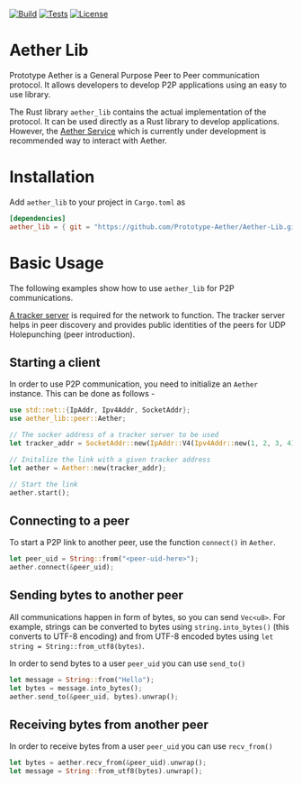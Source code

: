 [![Build](https://github.com/Prototype-Aether/Aether-Lib/actions/workflows/build.yml/badge.svg)](https://github.com/Prototype-Aether/Aether-Lib/actions/workflows/build.yml)
[![Tests](https://github.com/Prototype-Aether/Aether-Lib/actions/workflows/tests.yml/badge.svg)](https://github.com/Prototype-Aether/Aether-Lib/actions/workflows/tests.yml)
[![License](https://img.shields.io/badge/License-GPL--3.0-blue)](https://github.com/Prototype-Aether/Aether-Lib/blob/main/LICENSE)
# Aether Lib

Prototype Aether is a General Purpose Peer to Peer communication protocol. It allows
developers to develop P2P applications using an easy to use library.

The Rust library `aether_lib` contains the actual implementation of the protocol.
It can be used directly as a Rust library to develop applications. However, the
[Aether Service](https://github.com/Prototype-Aether/Aether-Service) which is currently
under development is recommended way to interact with Aether.

# Installation

Add `aether_lib` to your project in `Cargo.toml` as

```toml
[dependencies]
aether_lib = { git = "https://github.com/Prototype-Aether/Aether-Lib.git" }
```

# Basic Usage

The following examples show how to use `aether_lib` for P2P communications.

[A tracker server](https://github.com/Prototype-Aether/Aether-Tracker) is required
for the network to function. The tracker server helps in peer discovery and provides
public identities of the peers for UDP Holepunching (peer introduction).

## Starting a client

In order to use P2P communication, you need to initialize an `Aether` instance. This
can be done as follows -

```rust
use std::net::{IpAddr, Ipv4Addr, SocketAddr};
use aether_lib::peer::Aether;

// The socker address of a tracker server to be used
let tracker_addr = SocketAddr::new(IpAddr::V4(Ipv4Addr::new(1, 2, 3, 4)), 8982);

// Initalize the link with a given tracker address
let aether = Aether::new(tracker_addr);

// Start the link
aether.start();
```

## Connecting to a peer

To start a P2P link to another peer, use the function `connect()` in `Aether`.

```rust
let peer_uid = String::from("<peer-uid-here>");
aether.connect(&peer_uid);
```

## Sending bytes to another peer

All communications happen in form of bytes, so you can send `Vec<u8>`. For example,
strings can be converted to bytes using `string.into_bytes()` (this converts to UTF-8
encoding) and from UTF-8 encoded bytes using `let string = String::from_utf8(bytes)`.

In order to send bytes to a user `peer_uid` you can use `send_to()`

```rust
let message = String::from("Hello");
let bytes = message.into_bytes();
aether.send_to(&peer_uid, bytes).unwrap();
```

## Receiving bytes from another peer

In order to receive bytes from a user `peer_uid` you can use `recv_from()`

```rust
let bytes = aether.recv_from(&peer_uid).unwrap();
let message = String::from_utf8(bytes).unwrap();
```
